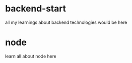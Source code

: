 # backend-start
all my learnings about backend technologies would be here

# node
learn all about node here
